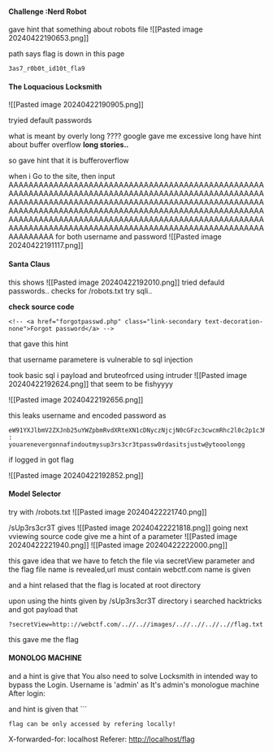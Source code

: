 
#### Challenge :Nerd Robot


gave hint that something about robots file 
![[Pasted image 20240422190653.png]]

path says flag is down in this page
```
3as7_r0b0t_id10t_fla9
```


#### The Loquacious Locksmith

![[Pasted image 20240422190905.png]]


tryied default passwords 



what is meant by overly long ????
google gave me excessive long have hint about buffer overflow
**long stories..**

so gave hint that it is bufferoverflow

when i Go to the site, then input AAAAAAAAAAAAAAAAAAAAAAAAAAAAAAAAAAAAAAAAAAAAAAAAAAAAAAAAAAAAAAAAAAAAAAAAAAAAAAAAAAAAAAAAAAAAAAAAAAAAAAAAAAAAAAAAAAAAAAAAAAAAAAAAAAAAAAAAAAAAAAAAAAAAAAAAAAAAAAAAAAAAAAAAAAAAAAAAAAAAAAAAAAAAAAAAAAAAAAAAAAAAAAAAAAAAAAAAAAAAAAAAAAAAAAAAAAAAAAAAAAAAAAAAAAAAAAAAAAAAAAAAAAAAAAAAAAAAAAAAAAAAAAAAAAAAAAAAAAAAAAAAAAAAAAAAAAA for both username and password
![[Pasted image 20240422191117.png]]



####  Santa Claus

this shows ![[Pasted image 20240422192010.png]]
tried defauld passwords..
checks for /robots.txt
try sqli..

**check source code**

```
<!-- <a href="forgotpasswd.php" class="link-secondary text-decoration-none">Forgot password</a> -->
```
that gave this hint


that username parametere is vulnerable to sql injection


took basic sql i payload and bruteofrced using intruder
![[Pasted image 20240422192624.png]]
that seem to be fishyyyy

![[Pasted image 20240422192656.png]]

this leaks username and encoded password as
```
eW91YXJlbmV2ZXJnb25uYWZpbmRvdXRteXN1cDNyczNjcjN0cGFzc3cwcmRhc2l0c2p1c3R3QHl0b29vbG9uZ2cK         :      youarenevergonnafindoutmysup3rs3cr3tpassw0rdasitsjustw@ytooolongg
```

if logged in got flag

![[Pasted image 20240422192852.png]]


#### Model Selector
 try with /robots.txt
 ![[Pasted image 20240422221740.png]]


/sUp3rs3cr3T gives
 ![[Pasted image 20240422221818.png]]
going next vviewing source code give me a hint of a parameter ![[Pasted image 20240422221940.png]]
![[Pasted image 20240422222000.png]]

this gave idea that we have to fetch the file via secretView parameter and the flag file name is revealed,url must contain webctf.com name is given 

and a hint relased that the flag is located at root directory 


upon using the hints given by /sUp3rs3cr3T directory i searched hacktricks and got payload that 
```
?secretView=http:://webctf.com/..//..//images/..//..//..//..//flag.txt
```
this gave me the flag


#### MONOLOG MACHINE
and a hint is give that 
You also need to solve Locksmith in intended way to bypass the Login. Username is 'admin' as It's admin's monologue machine After login:

and hint is given that ```
```
flag can be only accessed by refering locally!
```
X-forwarded-for: localhost 
Referer: [http://localhost/flag](http://localhost/flag "http://localhost/flag")





